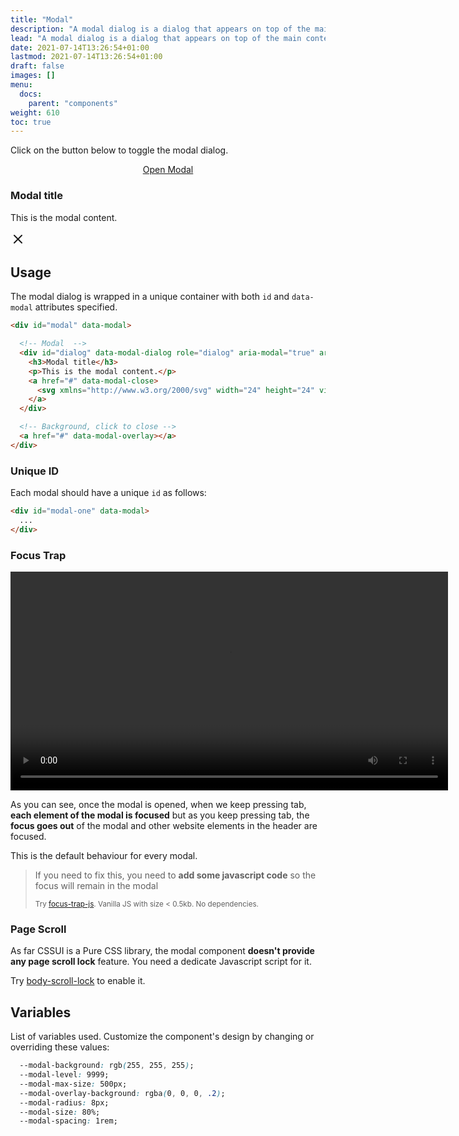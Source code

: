 ```yaml
---
title: "Modal"
description: "A modal dialog is a dialog that appears on top of the main content and moves the system into a special mode requiring user interaction"
lead: "A modal dialog is a dialog that appears on top of the main content and moves the system into a special mode requiring user interaction"
date: 2021-07-14T13:26:54+01:00
lastmod: 2021-07-14T13:26:54+01:00
draft: false
images: []
menu:
  docs:
    parent: "components"
weight: 610
toc: true
---
```


Click on the button below to toggle the modal dialog.

<link rel="stylesheet" href="/cssui.css">
<link rel="stylesheet" href="/modal/modal.css">

<div class="preview" style="text-align: center">
  <a href="#modal" class="btn btn-primary btn-lg px-4 mb-2">Open Modal</a>
</div>

<div id="modal" data-modal>
  <!-- Modal  -->
  <div id="dialog" data-modal-dialog role="dialog" aria-modal="true" aria-labelledby="modal title" tabindex="-1">
    <h3>Modal title</h3>
    <p>This is the modal content.</p>
    <a href="#" data-modal-close>
      <svg xmlns="http://www.w3.org/2000/svg" width="24" height="24" viewBox="0 0 24 24" fill="none" stroke="currentColor" stroke-width="2" stroke-linecap="round" stroke-linejoin="round" class="feather feather-x"><line x1="18" y1="6" x2="6" y2="18"></line><line x1="6" y1="6" x2="18" y2="18"></line></svg>
    </a>
  </div>
  <!-- Background, click to close -->
  <a href="#" data-modal-overlay></a>
</div>

## Usage

The modal dialog is wrapped in a unique container with both `id` and `data-modal` attributes specified.

```html
<div id="modal" data-modal>

  <!-- Modal  -->
  <div id="dialog" data-modal-dialog role="dialog" aria-modal="true" aria-labelledby="modal title" tabindex="-1">
    <h3>Modal title</h3>
    <p>This is the modal content.</p>
    <a href="#" data-modal-close>
      <svg xmlns="http://www.w3.org/2000/svg" width="24" height="24" viewBox="0 0 24 24" fill="none" stroke="currentColor" stroke-width="2" stroke-linecap="round" stroke-linejoin="round" class="feather feather-x"><line x1="18" y1="6" x2="6" y2="18"></line><line x1="6" y1="6" x2="18" y2="18"></line></svg>
    </a>
  </div>

  <!-- Background, click to close -->
  <a href="#" data-modal-overlay></a>
</div>
```
### Unique ID

Each modal should have a unique `id` as follows:

```html
<div id="modal-one" data-modal>
  ...
</div>
```

### Focus Trap

<video width="700" autoplay loop>
  <source src="/videos/modal-focus-demo.mp4" type="video/mp4">
  Your browser don't support video tag
</video>

As you can see, once the modal is opened, when we keep pressing tab, **each element of the modal is focused** but as you keep pressing tab, the **focus goes out** of the modal and other website elements in the header are focused.

This is the default behaviour for every modal.

> If you need to fix this, you need to **add some javascript code** so the focus will remain in the modal
>
> <small> Try <a href="https://www.npmjs.com/package/focus-trap-js" target="_blank">focus-trap-js</a>. Vanilla JS with size < 0.5kb. No dependencies. </small>



### Page Scroll
As far CSSUI is a Pure CSS library, the modal component **doesn't provide any page scroll lock** feature. You need a dedicate Javascript script for it. 

Try <a href="https://www.npmjs.com/package/body-scroll-lock" target="_blank">body-scroll-lock</a> to enable it.
## Variables

List of variables used. Customize the component's design by changing or overriding these values:

```css
  --modal-background: rgb(255, 255, 255);
  --modal-level: 9999;
  --modal-max-size: 500px;
  --modal-overlay-background: rgba(0, 0, 0, .2);
  --modal-radius: 8px;
  --modal-size: 80%;
  --modal-spacing: 1rem;
```
